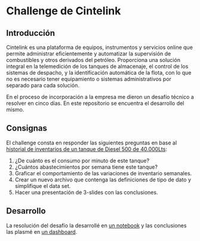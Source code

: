 # Challenge de Cintelink

## Introducción
Cintelink es una plataforma de equipos, instrumentos y servicios online que permite administrar eficientemente y automatizar la supervisión de combustibles y otros derivados del petróleo.
Proporciona una solución integral en la telemedición de los tanques de almacenaje, el control de los sistemas de despacho, y la identificación automática de la flota, con lo que no es necesario tener equipamiento o sistemas administrativos por separado para cada solución.

En el proceso de incorporación a la empresa me dieron un desafío técnico a resolver en cinco días. En este repositorio se encuentra el desarrollo del mismo.


## Consignas

El challenge consta en responder las siguientes preguntas en base al [historial de inventarios de un tanque de Diesel 500 de 40.000Lts](https://github.com/scioffi96/Cintelink_challenge/blob/main/Tanque_25-09-2023_07-06-5565115bbf6b37d.xlsx): 

1. ¿De cuánto es el consumo por minuto de este tanque?
2. ¿Cuántos abastecimientos por semana tiene este tanque?
3. Graficar el comportamiento de las variaciones de inventario semanales.
4. Crear un nuevo archivo que contenga las definiciones de tipo de dato y simplifique el data set. 
5. Hacer una presentación de 3-slides con las conclusiones. 

## Desarrollo

La resolución del desafío la desarrollé en [un notebook](https://github.com/scioffi96/Cintelink_challenge/blob/main/Challenge_cintelink.ipynb) y las conclusiones las plasmé en [un dashboard](https://github.com/scioffi96/Cintelink_challenge/blob/main/Dashboard.pbix).
